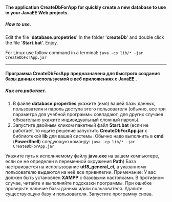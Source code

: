 #### The application **CreateDbForApp**  for quickly create a new database to use in your JavaEE Web projects.

##### How to use.

Edit the file '**database.propetries**' In the folder '**createDb**' and double click the file '**Start.bat**'. Enjoy.

For Linux use follow command in a terminal: `java -cp lib/* -jar CreateDbForApp.jar`

------



#### Программа **CreateDbForApp** предназначена для быстрого создания базы данных используемой в веб приложениях с **JavaEE** .

##### Как это работает.

1. В файле **database.properties** укажите (имя) вашей базы данных, пользователя  и пароль доступа этого пользователя (обычно, все три параметра для учебной программы совпадают, для других случаев обязательно укажите индивидуальный сложный пароль).
2. Запустите двойным кликом пакетный файл **Start.bat** (если не работает, то ищите решение запустить **CreateDbForApp.jar** с библиотекой **lib** для вашей системы. Обычно надо выполнить в **cmd** (**PowerShell**) следующую команду: 
`java -cp lib/* -jar CreateDbForApp.jar`

Укажите путь к исполняемому файлу **java.exe** на вашем компьютере, если он не определен в переменной окружения **Path**)
База настраивается на использование **utf8_general_ci**, a указанному пользователю выдаются на неё все привилегии.
Примечание: У вас должен быть установлен **XAMPP** с базовыми настойками. В противном случае, читайте и выполняйте подсказки программы.
При ошибке проверьте наличие базы данных и/или пользователя. Удалите существующую базу и пользователя. Запустите программу снова.

